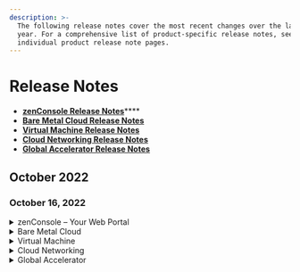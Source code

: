 ```yaml
---
description: >-
  The following release notes cover the most recent changes over the last 1
  year. For a comprehensive list of product-specific release notes, see the
  individual product release note pages.
---
```


# Release Notes

* [**zenConsole Release Notes**](https://support.zenlayer.com/s/detail-page?article=ZenConsole-Release-Notes)****
* ****[**Bare Metal Cloud Release Notes**](https://support.zenlayer.com/s/detail-page?article=Bare-Metal-Cloud-Release-Notes)****
* ****[**Virtual Machine Release Notes**](https://support.zenlayer.com/s/detail-page?article=Virtual-Machine-Release-Notes)****
* ****[**Cloud Networking Release Notes**](https://support.zenlayer.com/s/detail-page?article=Cloud-Networking-Release-Notes)****
* ****[**Global Accelerator Release Notes**](https://support.zenlayer.com/s/detail-page?article=Global-Accelerator-Release-Notes)****

&#x20;

## **October 2022**

### **October 16, 2022**

<details>

<summary>zenConsole – Your Web Portal</summary>

* Added support for IPT (IP Transit) bandwidth monitoring.

<!---->

* Added support for multi-languages. Simplified Chinese is first added.

<!---->

* Themes, including dark and light, are now available for all users.

</details>

<details>

<summary>Bare Metal Cloud</summary>

* Upgraded IPMI (Intelligent Platform Management Interface) access control of bare metal cloud instances to further enhance security.

<!---->

* Upgraded agent architecture of bare metal cloud instances to further enhance security.

<!---->

* You can now change the public virtual interface bandwidth of your bare metal cloud instance.

</details>

<details>

<summary>Virtual Machine</summary>

* You can now reinstall the operating system of your virtual machine instance.

<!---->

* Bandwidth upgrade and downgrade are now available.

</details>

<details>

<summary>Cloud Networking</summary>

Added new access point type – VPC (Virtual Private Cloud)

</details>

<details>

<summary>Global Accelerator</summary>

* Added support for custom and standard routing types. Custom routing accelerates specific region(s); standard routing provides an anycast IP to accelerate all regions.

<!---->

* Updated global acceleration test tool.

</details>

